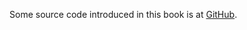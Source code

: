 Some source code introduced in this book is at
[GitHub](https://github.com/zkoss/zkbooks/tree/master/componentreference).
